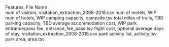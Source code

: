 Features, File Name \
num of visitors, visitation_extraction_2008-2018.csv
num of motels, WIP
num of hotels, WIP
camping capacity, campsite.tsv
total miles of trails, TBD
parking capacity, TBD
average accommodation cost, WIP
park entrance/pass fee, entrance_fee_pass.tsv
flight cost, optional
average days of stay, visitation_extraction_2008-2018.csv
park activity list, activity.tsv
park area, area.tsv
